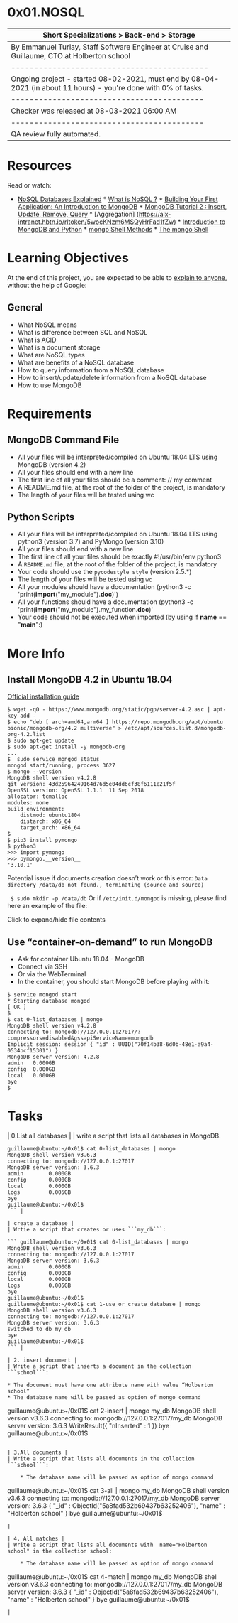 # 0x01.NOSQL
 | Short Specializations > Back-end > Storage |
 | ------------------------------------------ |
 | By Emmanuel Turlay, Staff Software Engineer at Cruise and Guillaume, CTO at Holberton school |
 | ------------------------------------------- |
 | Ongoing project - started 08-02-2021, must end by 08-04-2021 (in about 11 hours) - you're done with 0% of tasks. |
 | ------------------------------------------ |
 | Checker was released at 08-03-2021 06:00 AM |
 | ------------------------------------------ |
 | QA review fully automated. |

 # Resources
 Read or watch:

   * [NoSQL Databases Explained](https://alx-intranet.hbtn.io/rltoken/wweK7dOY4pf8haCqv9Iv6Q)
    * [What is NoSQL ?](https://alx-intranet.hbtn.io/rltoken/QqqNmgzgwopHBv305ki6bg)
    * [Building Your First Application: An Introduction to MongoDB](https://alx-intranet.hbtn.io/rltoken/vQl-gYKhCJH7vV3yM7c4dw)
    * [MongoDB Tutorial 2 : Insert, Update, Remove, Query](https://alx-intranet.hbtn.io/rltoken/9__3tR-NimgXlmjPQwTF-Q)
    * [Aggregation] (https://alx-intranet.hbtn.io/rltoken/5wocKNzm6MSQyHrFad1fZw)
    * [Introduction to MongoDB and Python](https://alx-intranet.hbtn.io/rltoken/axwwF4CjO7FnK8Ecochqnw)
    * [mongo Shell Methods](https://alx-intranet.hbtn.io/rltoken/CK-PTdRSbTqTeLqfo43v8A)
    * [The mongo Shell](https://alx-intranet.hbtn.io/rltoken/GT5RGf-0pRR_I5FYpw7sQg)

# Learning Objectives
At the end of this project, you are expected to be able to [explain to anyone](https://alx-intranet.hbtn.io/rltoken/HqF5KEIpyc_9oyWBN47Pww), without the help of Google:

## General
* What NoSQL means
* What is difference between SQL and NoSQL
* What is ACID
* What is a document storage
* What are NoSQL types
* What are benefits of a NoSQL database
* How to query information from a NoSQL database
* How to insert/update/delete information from a NoSQL database
* How to use MongoDB

# Requirements
## MongoDB Command File
* All your files will be interpreted/compiled on Ubuntu 18.04 LTS using MongoDB (version 4.2)
* All your files should end with a new line
* The first line of all your files should be a comment: // my comment
* A README.md file, at the root of the folder of the project, is mandatory
* The length of your files will be tested using wc
## Python Scripts
* All your files will be interpreted/compiled on Ubuntu 18.04 LTS using python3 (version 3.7) and PyMongo (version 3.10)
* All your files should end with a new line
* The first line of all your files should be exactly #!/usr/bin/env python3
* A ```README.md``` file, at the root of the folder of the project, is mandatory
* Your code should use the ```pycodestyle style``` (version 2.5.*)
* The length of your files will be tested using ```wc```
* All your modules should have a documentation (python3 -c 'print(__import__("my_module").__doc__)')
* All your functions should have a documentation (python3 -c 'print(__import__("my_module").my_function.__doc__)'
* Your code should not be executed when imported (by using if __name__ == "__main__":)
# More Info
## Install MongoDB 4.2 in Ubuntu 18.04
[Official installation guide](https://alx-intranet.hbtn.io/rltoken/NsSPUtCi8ilcou6wofRu1Q)
```
$ wget -qO - https://www.mongodb.org/static/pgp/server-4.2.asc | apt-key add -
$ echo "deb [ arch=amd64,arm64 ] https://repo.mongodb.org/apt/ubuntu bionic/mongodb-org/4.2 multiverse" > /etc/apt/sources.list.d/mongodb-org-4.2.list
$ sudo apt-get update
$ sudo apt-get install -y mongodb-org
...
$  sudo service mongod status
mongod start/running, process 3627
$ mongo --version
MongoDB shell version v4.2.8
git version: 43d25964249164d76d5e04dd6cf38f6111e21f5f
OpenSSL version: OpenSSL 1.1.1  11 Sep 2018
allocator: tcmalloc
modules: none
build environment:
    distmod: ubuntu1804
    distarch: x86_64
    target_arch: x86_64
$  
$ pip3 install pymongo
$ python3
>>> import pymongo
>>> pymongo.__version__
'3.10.1'
```
Potential issue if documents creation doesn’t work or this error: ```Data directory /data/db not found., terminating (source and source)```

``` $ sudo mkdir -p /data/db```
Or if ```/etc/init.d/mongod``` is missing, please find here an example of the file:

Click to expand/hide file contents
## Use “container-on-demand” to run MongoDB
* Ask for container Ubuntu 18.04 - MongoDB
* Connect via SSH
* Or via the WebTerminal
* In the container, you should start MongoDB before playing with it:
```
$ service mongod start
* Starting database mongod                                              [ OK ]
$
$ cat 0-list_databases | mongo
MongoDB shell version v4.2.8
connecting to: mongodb://127.0.0.1:27017/?compressors=disabled&gssapiServiceName=mongodb
Implicit session: session { "id" : UUID("70f14b38-6d0b-48e1-a9a4-0534bcf15301") }
MongoDB server version: 4.2.8
admin   0.000GB
config  0.000GB
local   0.000GB
bye
$
```

# Tasks
| 0.List all databases |
| write a script that lists all databases in MongoDB.
```
guillaume@ubuntu:~/0x01$ cat 0-list_databases | mongo
MongoDB shell version v3.6.3
connecting to: mongodb://127.0.0.1:27017
MongoDB server version: 3.6.3
admin        0.000GB
config       0.000GB
local        0.000GB
logs         0.005GB
bye
guillaume@ubuntu:~/0x01$
``` |

| create a database |
| Wrtie a script that creates or uses ```my_db```:

``` guillaume@ubuntu:~/0x01$ cat 0-list_databases | mongo
MongoDB shell version v3.6.3
connecting to: mongodb://127.0.0.1:27017
MongoDB server version: 3.6.3
admin        0.000GB
config       0.000GB
local        0.000GB
logs         0.005GB
bye
guillaume@ubuntu:~/0x01$
guillaume@ubuntu:~/0x01$ cat 1-use_or_create_database | mongo
MongoDB shell version v3.6.3
connecting to: mongodb://127.0.0.1:27017
MongoDB server version: 3.6.3
switched to db my_db
bye
guillaume@ubuntu:~/0x01$
``` |

| 2. insert document |
| Write a script that inserts a document in the collection ```school```:

* The document must have one attribute name with value “Holberton school”
* The database name will be passed as option of mongo command 

```
guillaume@ubuntu:~/0x01$ cat 2-insert | mongo my_db
MongoDB shell version v3.6.3
connecting to: mongodb://127.0.0.1:27017/my_db
MongoDB server version: 3.6.3
WriteResult({ "nInserted" : 1 })
bye
guillaume@ubuntu:~/0x01$
``` |

| 3.All documents |
| Write a script that lists all documents in the collection ```school```:

    * The database name will be passed as option of mongo command

```
guillaume@ubuntu:~/0x01$ cat 3-all | mongo my_db
MongoDB shell version v3.6.3
connecting to: mongodb://127.0.0.1:27017/my_db
MongoDB server version: 3.6.3
{ "_id" : ObjectId("5a8fad532b69437b63252406"), "name" : "Holberton school" }
bye
guillaume@ubuntu:~/0x01$
```
|

| 4. All matches |
| Write a script that lists all documents with  name="Holberton school" in the collection school:

    * The database name will be passed as option of mongo command

```
guillaume@ubuntu:~/0x01$ cat 4-match | mongo my_db
MongoDB shell version v3.6.3
connecting to: mongodb://127.0.0.1:27017/my_db
MongoDB server version: 3.6.3
{ "_id" : ObjectId("5a8fad532b69437b63252406"), "name" : "Holberton school" }
bye
guillaume@ubuntu:~/0x01$
```
|

